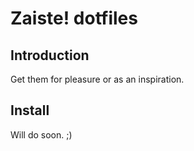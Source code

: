 # Zaiste! dotfiles

## Introduction

Get them for pleasure or as an inspiration.

## Install

Will do soon. ;)
